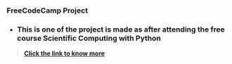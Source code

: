 ### FreeCodeCamp Project

- <h3> This is one of the project is made as after attending the free course <b>Scientific Computing with Python<b> </h3>

> [Click the link to know more](https://www.freecodecamp.org/learn/scientific-computing-with-python)